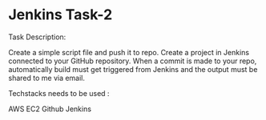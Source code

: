 # Jenkins Task-2

Task Description:

Create a simple script file and push it to repo. Create a project in Jenkins connected 
to your GitHub repository. When a commit is made to your repo, automatically build must get triggered
from Jenkins and the output must be shared to me via email.

Techstacks needs to be used : 

AWS EC2
Github
Jenkins
